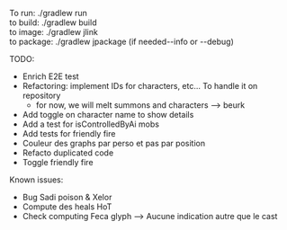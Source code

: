To run: ./gradlew run  
to build: ./gradlew build  
to image: ./gradlew jlink  
to package: ./gradlew jpackage (if needed--info or --debug)  

TODO:
- Enrich E2E test
- Refactoring: implement IDs for characters, etc... To handle it on repository
  - for now, we will melt summons and characters --> beurk
- Add toggle on character name to show details
- Add a test for isControlledByAi mobs
- Add tests for friendly fire
- Couleur des graphs par perso et pas par position
- Refacto duplicated code
- Toggle friendly fire

Known issues:
- Bug Sadi poison & Xelor
- Compute des heals HoT
- Check computing Feca glyph --> Aucune indication autre que le cast
